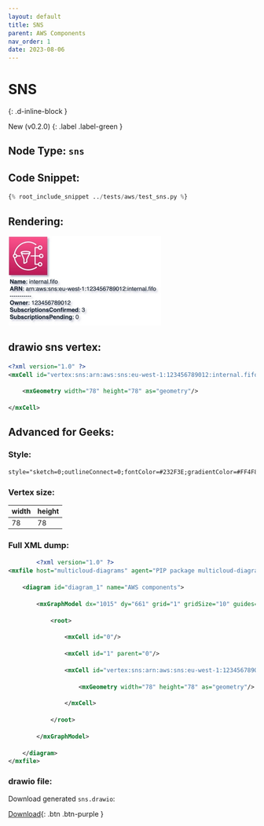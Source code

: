 ```yaml
---
layout: default
title: SNS
parent: AWS Components
nav_order: 1
date: 2023-08-06
---
```


# SNS
{: .d-inline-block }

New (v0.2.0)
{: .label .label-green }

## Node Type: ``sns``

## Code Snippet:

```python
{% root_include_snippet ../tests/aws/test_sns.py %}
```

## Rendering:

![lambda](output/jpg/sns.jpg)


## drawio sns vertex:

```xml
<?xml version="1.0" ?>
<mxCell id="vertex:sns:arn:aws:sns:eu-west-1:123456789012:internal.fifo" parent="1" vertex="1">
						
	<mxGeometry width="78" height="78" as="geometry"/>
					
</mxCell>

```

## Advanced for Geeks:

### Style:
```html
style="sketch=0;outlineConnect=0;fontColor=#232F3E;gradientColor=#FF4F8B;gradientDirection=north;fillColor=#BC1356;strokeColor=#ffffff;dashed=0;verticalLabelPosition=bottom;verticalAlign=top;align=left;html=1;fontSize=12;fontStyle=0;aspect=fixed;shape=mxgraph.aws4.resourceIcon;resIcon=mxgraph.aws4.sns;"
```
### Vertex size:

| width     | height   |
|:----------|:---------|
| 78 | 78|

### Full XML dump:
```xml
        <?xml version="1.0" ?>
<mxfile host="multicloud-diagrams" agent="PIP package multicloud-diagrams. Generate resources in draw.io compatible format for Cloud infrastructure. Copyrights @ Roman Tsypuk 2023. MIT license." type="MultiCloud">
		
	<diagram id="diagram_1" name="AWS components">
				
		<mxGraphModel dx="1015" dy="661" grid="1" gridSize="10" guides="1" tooltips="1" connect="1" arrows="1" fold="1" page="1" pageScale="1" pageWidth="850" pageHeight="1100" math="0" shadow="1">
						
			<root>
								
				<mxCell id="0"/>
								
				<mxCell id="1" parent="0"/>
								
				<mxCell id="vertex:sns:arn:aws:sns:eu-west-1:123456789012:internal.fifo" parent="1" vertex="1">
										
					<mxGeometry width="78" height="78" as="geometry"/>
									
				</mxCell>
							
			</root>
					
		</mxGraphModel>
			
	</diagram>
</mxfile>

```

### drawio file:

Download generated ``sns.drawio``:

[Download](output/drawio/sns.drawio){: .btn .btn-purple }